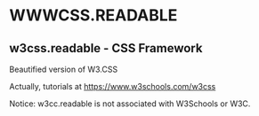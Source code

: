 # WWWCSS.READABLE
## w3css.readable - CSS Framework

Beautified version of W3.CSS

Actually, tutorials at https://www.w3schools.com/w3css



Notice: w3cc.readable is not associated with W3Schools or W3C.